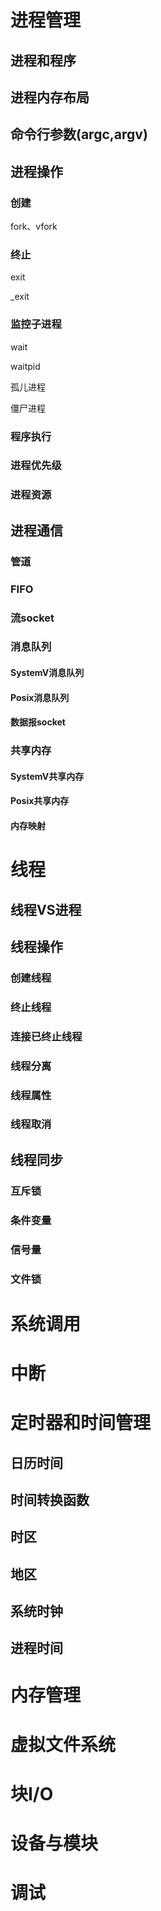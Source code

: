 # 进程管理

## 进程和程序

## 进程内存布局

## 命令行参数(argc,argv)

## 进程操作

### 创建

fork、vfork

### 终止

exit

_exit

### 监控子进程

wait

waitpid

孤儿进程

僵尸进程

### 程序执行

### 进程优先级

### 进程资源

## 进程通信

### 管道

### FIFO

### 流socket

### 消息队列

#### SystemV消息队列

#### Posix消息队列

#### 数据报socket

### 共享内存

#### SystemV共享内存

#### Posix共享内存

#### 内存映射

# 线程

## 线程VS进程

## 线程操作

### 创建线程

### 终止线程

### 连接已终止线程

### 线程分离

### 线程属性

### 线程取消

## 线程同步

### 互斥锁

### 条件变量

### 信号量

### 文件锁

# 系统调用

# 中断

# 定时器和时间管理

## 日历时间

## 时间转换函数

## 时区

## 地区

## 系统时钟

## 进程时间

# 内存管理

# 虚拟文件系统

# 块I/O

# 设备与模块

# 调试